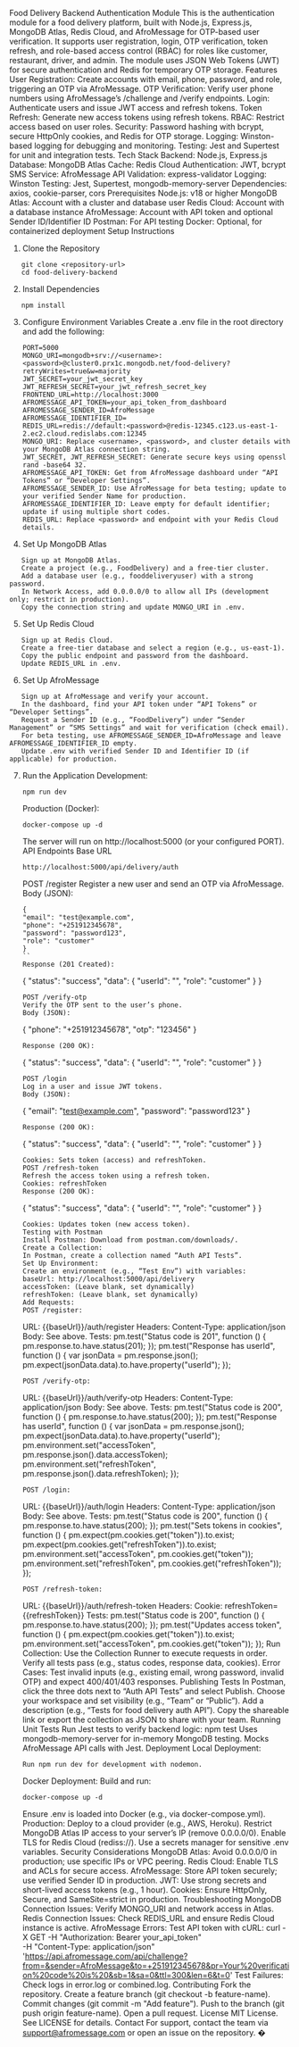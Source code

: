Food Delivery Backend 
Authentication Module
This is the authentication module for a food delivery platform, built with Node.js, Express.js, MongoDB Atlas, Redis Cloud, and AfroMessage for OTP-based user verification. It supports user registration, login, OTP verification, token refresh, and role-based access control (RBAC) for roles like customer, restaurant, driver, and admin. The module uses JSON Web Tokens (JWT) for secure authentication and Redis for temporary OTP storage.
Features
User Registration: Create accounts with email, phone, password, and role, triggering an OTP via AfroMessage.
OTP Verification: Verify user phone numbers using AfroMessage’s /challenge and /verify endpoints.
Login: Authenticate users and issue JWT access and refresh tokens.
Token Refresh: Generate new access tokens using refresh tokens.
RBAC: Restrict access based on user roles.
Security: Password hashing with bcrypt, secure HttpOnly cookies, and Redis for OTP storage.
Logging: Winston-based logging for debugging and monitoring.
Testing: Jest and Supertest for unit and integration tests.
Tech Stack
Backend: Node.js, Express.js
Database: MongoDB Atlas
Cache: Redis Cloud
Authentication: JWT, bcrypt
SMS Service: AfroMessage API
Validation: express-validator
Logging: Winston
Testing: Jest, Supertest, mongodb-memory-server
Dependencies: axios, cookie-parser, cors
Prerequisites
Node.js: v18 or higher
MongoDB Atlas: Account with a cluster and database user
Redis Cloud: Account with a database instance
AfroMessage: Account with API token and optional Sender ID/Identifier ID
Postman: For API testing
Docker: Optional, for containerized deployment
Setup Instructions

1. Clone the Repository

```
   git clone <repository-url>
   cd food-delivery-backend
```

2. Install Dependencies

```
   npm install
```

3. Configure Environment Variables
   Create a .env file in the root directory and add the following:
   ```
   PORT=5000
   MONGO_URI=mongodb+srv://<username>:<password>@cluster0.prx1c.mongodb.net/food-delivery?retryWrites=true&w=majority
   JWT_SECRET=your_jwt_secret_key
   JWT_REFRESH_SECRET=your_jwt_refresh_secret_key
   FRONTEND_URL=http://localhost:3000
   AFROMESSAGE_API_TOKEN=your_api_token_from_dashboard
   AFROMESSAGE_SENDER_ID=AfroMessage
   AFROMESSAGE_IDENTIFIER_ID=
   REDIS_URL=redis://default:<password>@redis-12345.c123.us-east-1-2.ec2.cloud.redislabs.com:12345
   MONGO_URI: Replace <username>, <password>, and cluster details with your MongoDB Atlas connection string.
   JWT_SECRET, JWT_REFRESH_SECRET: Generate secure keys using openssl rand -base64 32.
   AFROMESSAGE_API_TOKEN: Get from AfroMessage dashboard under “API Tokens” or “Developer Settings”.
   AFROMESSAGE_SENDER_ID: Use AfroMessage for beta testing; update to your verified Sender Name for production.
   AFROMESSAGE_IDENTIFIER_ID: Leave empty for default identifier; update if using multiple short codes.
   REDIS_URL: Replace <password> and endpoint with your Redis Cloud details.
   ```
4. Set Up MongoDB Atlas

```
   Sign up at MongoDB Atlas.
   Create a project (e.g., FoodDelivery) and a free-tier cluster.
   Add a database user (e.g., fooddeliveryuser) with a strong password.
   In Network Access, add 0.0.0.0/0 to allow all IPs (development only; restrict in production).
   Copy the connection string and update MONGO_URI in .env.
```

5. Set Up Redis Cloud

```
   Sign up at Redis Cloud.
   Create a free-tier database and select a region (e.g., us-east-1).
   Copy the public endpoint and password from the dashboard.
   Update REDIS_URL in .env.
```

6. Set Up AfroMessage

```
   Sign up at AfroMessage and verify your account.
   In the dashboard, find your API token under “API Tokens” or “Developer Settings”.
   Request a Sender ID (e.g., “FoodDelivery”) under “Sender Management” or “SMS Settings” and wait for verification (check email).
   For beta testing, use AFROMESSAGE_SENDER_ID=AfroMessage and leave AFROMESSAGE_IDENTIFIER_ID empty.
   Update .env with verified Sender ID and Identifier ID (if applicable) for production.
```

7. Run the Application
   Development:
   ```
   npm run dev
   ```
   Production (Docker):
   ```
   docker-compose up -d
   ```
   The server will run on http://localhost:5000 (or your configured PORT).
   API Endpoints
   Base URL
   ```
   http://localhost:5000/api/delivery/auth
   ```
   POST /register
   Register a new user and send an OTP via AfroMessage.
   Body (JSON):
   ```
   {
   "email": "test@example.com",
   "phone": "+251912345678",
   "password": "password123",
   "role": "customer"
   }
   ``
   Response (201 Created):
   ```
   {
   "status": "success",
   "data": {
   "userId": "<user-id>",
   "role": "customer"
   }
   }
   ```
   POST /verify-otp
   Verify the OTP sent to the user’s phone.
   Body (JSON):
   ```
   {
   "phone": "+251912345678",
   "otp": "123456"
   }
   ```
   Response (200 OK):
   ```
   {
   "status": "success",
   "data": {
   "userId": "<user-id>",
   "role": "customer"
   }
   }
   ```
   POST /login
   Log in a user and issue JWT tokens.
   Body (JSON):
   ```
   {
   "email": "test@example.com",
   "password": "password123"
   }
   ```
   Response (200 OK):
   ```
   {
   "status": "success",
   "data": {
   "userId": "<user-id>",
   "role": "customer"
   }
   }
   ```
   Cookies: Sets token (access) and refreshToken.
   POST /refresh-token
   Refresh the access token using a refresh token.
   Cookies: refreshToken
   Response (200 OK):
   ```
   {
   "status": "success",
   "data": {
   "userId": "<user-id>",
   "role": "customer"
   }
   }
   ```
   Cookies: Updates token (new access token).
   Testing with Postman
   Install Postman: Download from postman.com/downloads/.
   Create a Collection:
   In Postman, create a collection named “Auth API Tests”.
   Set Up Environment:
   Create an environment (e.g., “Test Env”) with variables:
   baseUrl: http://localhost:5000/api/delivery
   accessToken: (Leave blank, set dynamically)
   refreshToken: (Leave blank, set dynamically)
   Add Requests:
   POST /register:
   ```
   URL: {{baseUrl}}/auth/register
   Headers: Content-Type: application/json
   Body: See above.
   Tests:
   pm.test("Status code is 201", function () {
   pm.response.to.have.status(201);
   });
   pm.test("Response has userId", function () {
   var jsonData = pm.response.json();
   pm.expect(jsonData.data).to.have.property("userId");
   });
   ```
   POST /verify-otp:
   ```
   URL: {{baseUrl}}/auth/verify-otp
   Headers: Content-Type: application/json
   Body: See above.
   Tests:
   pm.test("Status code is 200", function () {
   pm.response.to.have.status(200);
   });
   pm.test("Response has userId", function () {
   var jsonData = pm.response.json();
   pm.expect(jsonData.data).to.have.property("userId");
   pm.environment.set("accessToken", pm.response.json().data.accessToken);
   pm.environment.set("refreshToken", pm.response.json().data.refreshToken);
   });
   ```
   POST /login:
   ```
   URL: {{baseUrl}}/auth/login
   Headers: Content-Type: application/json
   Body: See above.
   Tests:
   pm.test("Status code is 200", function () {
   pm.response.to.have.status(200);
   });
   pm.test("Sets tokens in cookies", function () {
   pm.expect(pm.cookies.get("token")).to.exist;
   pm.expect(pm.cookies.get("refreshToken")).to.exist;
   pm.environment.set("accessToken", pm.cookies.get("token"));
   pm.environment.set("refreshToken", pm.cookies.get("refreshToken"));
   });
   ```
   POST /refresh-token:
   ```
   URL: {{baseUrl}}/auth/refresh-token
   Headers: Cookie: refreshToken={{refreshToken}}
   Tests:
   pm.test("Status code is 200", function () {
   pm.response.to.have.status(200);
   });
   pm.test("Updates access token", function () {
   pm.expect(pm.cookies.get("token")).to.exist;
   pm.environment.set("accessToken", pm.cookies.get("token"));
   });
   Run Collection:
   Use the Collection Runner to execute requests in order.
   Verify all tests pass (e.g., status codes, response data, cookies).
   Error Cases:
   Test invalid inputs (e.g., existing email, wrong password, invalid OTP) and expect 400/401/403 responses.
   Publishing Tests
   In Postman, click the three dots next to “Auth API Tests” and select Publish.
   Choose your workspace and set visibility (e.g., “Team” or “Public”).
   Add a description (e.g., “Tests for food delivery auth API”).
   Copy the shareable link or export the collection as JSON to share with your team.
   Running Unit Tests
   Run Jest tests to verify backend logic:
   npm test
   Uses mongodb-memory-server for in-memory MongoDB testing.
   Mocks AfroMessage API calls with Jest.
   Deployment
   Local Deployment:
   ```
   Run npm run dev for development with nodemon.
   ```
   Docker Deployment:
   Build and run:
   ```
   docker-compose up -d
   ```
   Ensure .env is loaded into Docker (e.g., via docker-compose.yml).
   Production:
   Deploy to a cloud provider (e.g., AWS, Heroku).
   Restrict MongoDB Atlas IP access to your server’s IP (remove 0.0.0.0/0).
   Enable TLS for Redis Cloud (rediss://).
   Use a secrets manager for sensitive .env variables.
   Security Considerations
   MongoDB Atlas: Avoid 0.0.0.0/0 in production; use specific IPs or VPC peering.
   Redis Cloud: Enable TLS and ACLs for secure access.
   AfroMessage: Store API token securely; use verified Sender ID in production.
   JWT: Use strong secrets and short-lived access tokens (e.g., 1 hour).
   Cookies: Ensure HttpOnly, Secure, and SameSite=strict in production.
   Troubleshooting
   MongoDB Connection Issues: Verify MONGO_URI and network access in Atlas.
   Redis Connection Issues: Check REDIS_URL and ensure Redis Cloud instance is active.
   AfroMessage Errors: Test API token with cURL:
   curl -X GET -H "Authorization: Bearer your_api_token" \
   -H "Content-Type: application/json" \
   'https://api.afromessage.com/api/challenge?from=&sender=AfroMessage&to=+251912345678&pr=Your%20verification%20code%20is%20&sb=1&sa=0&ttl=300&len=6&t=0'
   Test Failures: Check logs in error.log or combined.log.
   Contributing
   Fork the repository.
   Create a feature branch (git checkout -b feature-name).
   Commit changes (git commit -m "Add feature").
   Push to the branch (git push origin feature-name).
   Open a pull request.
   License
   MIT License. See LICENSE for details.
   Contact
   For support, contact the team via support@afromessage.com or open an issue on the repository.
   �
